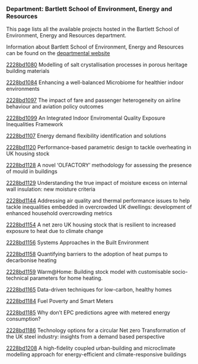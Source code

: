 ### Department: Bartlett School of Environment, Energy and Resources

This page lists all the available projects hosted in the Bartlett School of Environment, Energy and Resources department.

Information about Bartlett School of Environment, Energy and Resources can be found on the [departmental website](https://www.ucl.ac.uk/bartlett/bartlett-school-environment-energy-and-resources)

[2228bd1080](../projects/2228bd1080.md) Modelling of salt crystallisation processes in porous heritage building materials

[2228bd1084](../projects/2228bd1084.md) Enhancing a well-balanced Microbiome for healthier indoor environments

[2228bd1097](../projects/2228bd1097.md) The impact of fare and passenger heterogeneity on airline behaviour and aviation policy outcomes

[2228bd1099](../projects/2228bd1099.md) An Integrated Indoor Enviromental Quality Exposure Inequalities Framework

[2228bd1107](../projects/2228bd1107.md) Energy demand flexibility identification and solutions

[2228bd1120](../projects/2228bd1120.md) Performance-based parametric design to tackle overheating in UK housing stock

[2228bd1128](../projects/2228bd1128.md) A novel ‘OLFACTORY’ methodology for assessing the presence of mould in buildings

[2228bd1129](../projects/2228bd1129.md) Understanding the true impact of moisture excess on internal wall insulation: new moisture criteria

[2228bd1144](../projects/2228bd1144.md) Addressing air quality and thermal performance issues to help tackle inequalities embedded in overcrowded UK dwellings: development of enhanced household overcrowding metrics

[2228bd1154](../projects/2228bd1154.md) A net zero UK housing stock that is resilient to increased exposure to heat due to climate change

[2228bd1156](../projects/2228bd1156.md) Systems Approaches in the Built Environment

[2228bd1158](../projects/2228bd1158.md) Quantifying barriers to the adoption of heat pumps to decarbonise heating

[2228bd1159](../projects/2228bd1159.md) Warm@Home: Building stock model with customisable socio-technical parameters for home heating.

[2228bd1165](../projects/2228bd1165.md) Data-driven techniques for low-carbon, healthy homes

[2228bd1184](../projects/2228bd1184.md) Fuel Poverty and Smart Meters

[2228bd1185](../projects/2228bd1185.md) Why don’t EPC predictions agree with metered energy consumption?

[2228bd1186](../projects/2228bd1186.md) Technology options for a circular Net zero Transformation of the UK steel industry: insights from a demand based perspective

[2228bd1208](../projects/2228bd1208.md) A high-fidelity coupled urban-building and microclimate modelling approach for energy-efficient and climate-responsive buildings